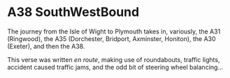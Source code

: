 # A38 SouthWestBound

The journey from the Isle of Wight to Plymouth takes in, variously,
the A31 (Ringwood),
the A35 (Dorchester, Bridport, Axminster, Honiton),
the A30 (Exeter),
and then the A38.

This verse was written *en route*, making use of roundabouts, traffic lights, accident caused traffic jams,
and the odd bit of steering wheel balancing...
